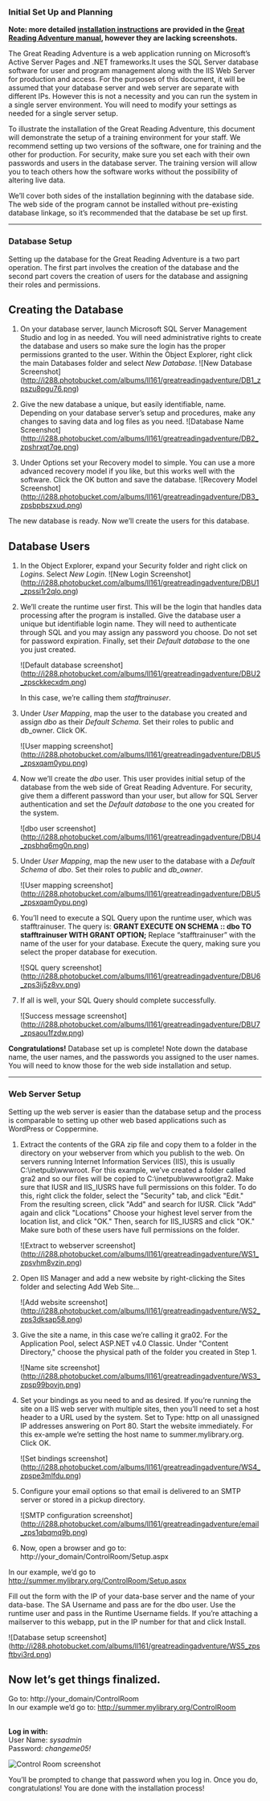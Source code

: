 ### Initial Set Up and Planning

**Note: more detailed [installation instructions](http://manual.greatreadingadventure.com/en/latest/installation/getting-started.html) are provided in the [Great Reading Adventure manual](http://manual.greatreadingadventure.com/), however they are lacking screenshots.**

The Great Reading Adventure is a web application running on Microsoft’s Active Server Pages and .NET frameworks.It uses the SQL Server database software for user and program management along with the IIS Web Server for production and access. For the purposes of this document, it will be assumed that your database server and web server are separate with different IPs. However this is not a necessity and you can run the system in a single server environment. You will need to modify your settings as needed for a single server setup.

To illustrate the installation of the Great Reading Adventure, this document will demonstrate the setup of a training environment for your staff. We recommend setting up two versions of the software, one for training and the other for production. For security, make sure you set each with their own passwords and users in the database server. The training version will allow you to teach others how the software works without the possibility of altering live data.

We’ll cover both sides of the installation beginning with the database side. The web side of the program cannot be installed without pre-existing database linkage, so it’s recommended that the database be set up first.

***

### Database Setup

Setting up the database for the Great Reading Adventure is a two part operation. The first part involves the creation of the database and the second part covers the creation of users for the database and assigning their roles and permissions.

## Creating the Database

1. On your database server, launch Microsoft SQL Server Management Studio and log in as needed. You will need administrative rights to create the database and users so make sure the login has the proper permissions granted to the user. Within the Object Explorer, right click the main Databases folder and select *New Database*.
![New Database Screenshot] (http://i288.photobucket.com/albums/ll161/greatreadingadventure/DB1_zpszu8pgu76.png)

2. Give the new database a unique, but easily identifiable, name. Depending on your database server’s setup and procedures, make any changes to saving data and log files as you need.
![Database Name Screenshot] (http://i288.photobucket.com/albums/ll161/greatreadingadventure/DB2_zpshrxqt7qe.png)

3. Under Options set your Recovery model to simple. You can use a more advanced recovery model if you like, but this works well with the software. Click the OK button and save the database.
![Recovery Model Screenshot] (http://i288.photobucket.com/albums/ll161/greatreadingadventure/DB3_zpsbpbszxud.png)

The new database is ready. Now we’ll create the users for this database.

## Database Users

1. In the Object Explorer, expand your Security folder and right click on _Logins_. Select _New Login_.
![New Login Screenshot] (http://i288.photobucket.com/albums/ll161/greatreadingadventure/DBU1_zpssi1r2qlo.png)

2. We’ll create the runtime user first. This will be the login that handles data processing after the program is installed. Give the database user a unique but identifiable login name. They will need to authenticate through SQL and you may assign any password you choose. Do not set for password expiration. Finally, set their _Default database_ to the one you just created.

    ![Default database screenshot] (http://i288.photobucket.com/albums/ll161/greatreadingadventure/DBU2_zpsckkecxdm.png)

    In this case, we’re calling them _stafftrainuser_.

3. Under _User Mapping_, map the user to the database you created and assign _dbo_ as their _Default Schema_. Set their roles to public and db_owner. Click OK.

    ![User mapping screenshot] (http://i288.photobucket.com/albums/ll161/greatreadingadventure/DBU5_zpsxqam0ypu.png)

4. Now we’ll create the _dbo_ user. This user provides initial setup of the database from the web side of Great Reading Adventure. For security, give them a different password than your user, but allow for SQL Server authentication and set the _Default database_ to the one you created for the system.

    ![dbo user screenshot] (http://i288.photobucket.com/albums/ll161/greatreadingadventure/DBU4_zpsbhq6mg0n.png)

5. Under _User Mapping_, map the new user to the database with a _Default Schema_ of _dbo_. Set their roles to _public_ and _db_owner_.

    ![User mapping screenshot] (http://i288.photobucket.com/albums/ll161/greatreadingadventure/DBU5_zpsxqam0ypu.png)

6. You’ll need to execute a SQL Query upon the runtime user, which was stafftrainuser. The query is:
**GRANT EXECUTE ON SCHEMA :: dbo TO stafftrainuser WITH GRANT OPTION;**
Replace “stafftrainuser” with the name of the user for your database. Execute the query, making sure you select the proper database for execution.

    ![SQL query screenshot] (http://i288.photobucket.com/albums/ll161/greatreadingadventure/DBU6_zps3ij5z8vv.png)

7. If all is well, your SQL Query should complete successfully.

     ![Success message screenshot] (http://i288.photobucket.com/albums/ll161/greatreadingadventure/DBU7_zpsaou1fzdw.png)

**Congratulations!**
Database set up is complete! Note down the database name, the user names, and the passwords you assigned to the user names. You will need to know those for the web side installation and setup.


***


### Web Server Setup


Setting up the web server is easier than the database setup and the process is comparable to setting up other web based applications such as WordPress or Coppermine.

1. Extract the contents of the GRA zip file and copy them to a folder in the directory on your webserver from which you publish to the web. On servers running Internet Information Services (IIS), this is usually C:\inetpub\wwwroot. For this example, we’ve created a folder called gra2 and so our files will be copied to C:\inetpub\wwwroot\gra2. Make sure that IUSR and IIS_IUSRS have full permissions on this folder. To do this,  right click the folder, select the "Security" tab, and click "Edit." From the resulting screen, click "Add" and search for IUSR. Click "Add" again and click "Locations" Choose your highest level server from the location list, and click "OK." Then, search for IIS_IUSRS and click "OK." Make sure both of these users have full permissions on the folder.

    ![Extract to webserver screenshot] (http://i288.photobucket.com/albums/ll161/greatreadingadventure/WS1_zpsvhm8vzin.png)

2. Open IIS Manager and add a new website by right-clicking the Sites folder and selecting Add Web Site...

    ![Add website screenshot] (http://i288.photobucket.com/albums/ll161/greatreadingadventure/WS2_zps3dksap58.png)

3. Give the site a name, in this case we’re calling it gra02. For the Application Pool, select ASP.NET v4.0 Classic. Under "Content Directory," choose the physical path of the folder you created in Step 1.

    ![Name site screenshot] (http://i288.photobucket.com/albums/ll161/greatreadingadventure/WS3_zpsp99bovjn.png)

4. Set your bindings as you need to and as desired. If you’re running the site on a IIS web server with multiple sites, then you’ll need to set a host header to a URL used by the system. Set to Type: http on all unassigned IP addresses answering on Port 80. Start the website immediately. For this ex-ample we’re setting the host name to summer.mylibrary.org. Click OK.

    ![Set bindings screenshot] (http://i288.photobucket.com/albums/ll161/greatreadingadventure/WS4_zpspe3mlfdu.png)

5. Configure your email options so that email is delivered to an SMTP server or stored in a pickup directory.

    ![SMTP configuration screenshot] (http://i288.photobucket.com/albums/ll161/greatreadingadventure/email_zps1qbqmq9b.png)

6. Now, open a browser and go to:
http://your_domain/ControlRoom/Setup.aspx

In our example, we’d go to http://summer.mylibrary.org/ControlRoom/Setup.aspx

Fill out the form with the IP of your data-base server and the name of your data-base. The SA Username and pass are for the dbo user. Use the runtime user and pass in the Runtime Username fields. If you’re attaching a mailserver to this webapp, put in the IP number for that and click Install.


   ![Database setup screenshot] (http://i288.photobucket.com/albums/ll161/greatreadingadventure/WS5_zpsftbvi3rd.png)


## Now let’s get things finalized.

Go to: http://your_domain/ControlRoom
<br>In our example we’d go to: http://summer.mylibrary.org/ControlRoom

<br>**Log in with:**
<br>User Name: _sysadmin_
<br>Password: _changeme05!_

![Control Room screenshot](http://i288.photobucket.com/albums/ll161/greatreadingadventure/WS6_zpsivgpq3wu.png)

You’ll be prompted to change that password when you log in. Once you do, congratulations!
You are done with the installation process!
